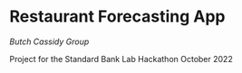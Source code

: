 # Restaurant Forecasting App

_Butch Cassidy Group_

Project for the Standard Bank Lab Hackathon October 2022
